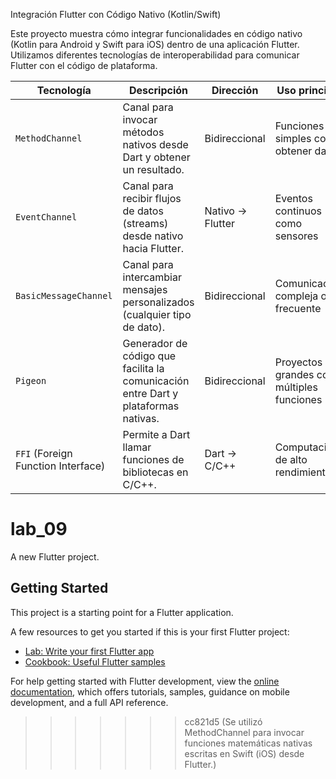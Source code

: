 Integración Flutter con Código Nativo (Kotlin/Swift)

Este proyecto muestra cómo integrar funcionalidades en código nativo (Kotlin para Android y Swift para iOS) dentro de una aplicación Flutter. Utilizamos diferentes tecnologías de interoperabilidad para comunicar Flutter con el código de plataforma.

| Tecnología                         | Descripción                                                                        | Dirección        | Uso principal                             |
| ---------------------------------- | ---------------------------------------------------------------------------------- | ---------------- | ----------------------------------------- |
| `MethodChannel`                    | Canal para invocar métodos nativos desde Dart y obtener un resultado.              | Bidireccional    | Funciones simples como obtener datos      |
| `EventChannel`                     | Canal para recibir flujos de datos (streams) desde nativo hacia Flutter.           | Nativo → Flutter | Eventos continuos como sensores           |
| `BasicMessageChannel`              | Canal para intercambiar mensajes personalizados (cualquier tipo de dato).          | Bidireccional    | Comunicación compleja o frecuente         |
| `Pigeon`                           | Generador de código que facilita la comunicación entre Dart y plataformas nativas. | Bidireccional    | Proyectos grandes con múltiples funciones |
| `FFI` (Foreign Function Interface) | Permite a Dart llamar funciones de bibliotecas en C/C++.                           | Dart → C/C++     | Computación de alto rendimiento           |

# lab_09

A new Flutter project.

## Getting Started

This project is a starting point for a Flutter application.

A few resources to get you started if this is your first Flutter project:

- [Lab: Write your first Flutter app](https://docs.flutter.dev/get-started/codelab)
- [Cookbook: Useful Flutter samples](https://docs.flutter.dev/cookbook)

For help getting started with Flutter development, view the
[online documentation](https://docs.flutter.dev/), which offers tutorials,
samples, guidance on mobile development, and a full API reference.
>>>>>>> cc821d5 (Se utilizó MethodChannel para invocar funciones matemáticas nativas escritas en Swift (iOS) desde Flutter.)
